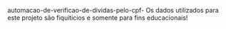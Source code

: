 automacao-de-verificao-de-dividas-pelo-cpf-
Os dados utilizados para este projeto são fiquiticios e somente para fins educacionais!
